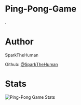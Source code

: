 # Ping-Pong-Game
.

# Author
SparkTheHuman 

Github: <a href="https://github.com/SparkTheHuman">@SparkTheHuman</a>

# Stats
![Ping-Pong Game Stats](https://github-readme-stats.vercel.app/api?username=SparkTheHuman&show_icons=true)
